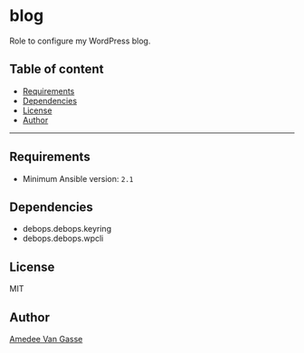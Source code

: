 # blog

Role to configure my WordPress blog.

## Table of content

- [Requirements](#requirements)
- [Dependencies](#dependencies)
- [License](#license)
- [Author](#author)

---

## Requirements

- Minimum Ansible version: `2.1`

## Dependencies

- debops.debops.keyring
- debops.debops.wpcli

## License

MIT

## Author

[Amedee Van Gasse](https://amedee.be)
